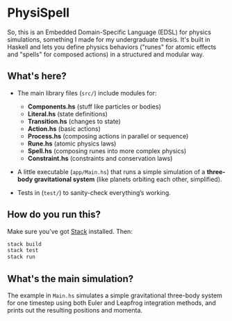 # PhysiSpell

So, this is an Embedded Domain-Specific Language (EDSL) for physics simulations, something I made for my undergraduate thesis. It's built in Haskell and lets you define physics behaviors ("runes" for atomic effects and "spells" for composed actions) in a structured and modular way.

## What's here?

* The main library files (`src/`) include modules for:

  * **Components.hs** (stuff like particles or bodies)
  * **Literal.hs** (state definitions)
  * **Transition.hs** (changes to state)
  * **Action.hs** (basic actions)
  * **Process.hs** (composing actions in parallel or sequence)
  * **Rune.hs** (atomic physics laws)
  * **Spell.hs** (composing runes into more complex physics)
  * **Constraint.hs** (constraints and conservation laws)

* A little executable (`app/Main.hs`) that runs a simple simulation of a **three-body gravitational system** (like planets orbiting each other, simplified).

* Tests in (`test/`) to sanity-check everything’s working.

## How do you run this?

Make sure you've got [Stack](https://docs.haskellstack.org/en/stable/README/) installed. Then:

```bash
stack build
stack test
stack run
```

## What's the main simulation?

The example in `Main.hs` simulates a simple gravitational three-body system for one timestep using both Euler and Leapfrog integration methods, and prints out the resulting positions and momenta.
